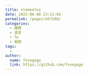 ```yaml
---
title: elementui
date: 2023-06-08 23:11:04
permalink: /pages/e57a96/
categories:
  - 编程
  - 语言
  - fe
  - 框架
tags:
  - 
author: 
  name: fovegage
  link: https://github.com/fovegage
---
```

